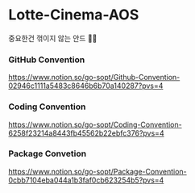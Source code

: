 # Lotte-Cinema-AOS
중요한건 꺾이지 않는 안드 💪💚

### GitHub Convention
https://www.notion.so/go-sopt/Github-Convention-02946c1111a5483c8646b6b70a140287?pvs=4

### Coding Convention
https://www.notion.so/go-sopt/Coding-Convention-6258f23214a8443fb45562b22ebfc376?pvs=4

### Package Convetion
https://www.notion.so/go-sopt/Package-Convention-0cbb7104eba044a1b3faf0cb623254b5?pvs=4


